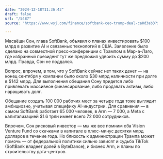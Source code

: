 ```yaml
---
date: "2024-12-18T11:36:43"
draft: false
url: "/5487"
source: "https://www.wsj.com/finance/softbank-ceo-trump-deal-ca0d3ab3?st=dWEURZ&reflink=desktopwebshare_permalink"

---
```


Масаёши Сон, глава SoftBank, объявил о планах инвестировать $100 млрд в развитие AI и связанных технологий в США. Заявление было сделано на совместной пресс-конференции с Трампом в Мар-а-Лаго, где избранный президент тут же предложил удвоить сумму до $200 млрд. Правда, Сон не поддался. 

Вопрос, впрочем, в том, что у SoftBank сейчас нет таких денег — на конец сентября у компании было около $30 млрд наличности при долге в $142 млрд. Для выполнения обещания Сону придется либо привлекать массивное финансирование, либо продавать активы, либо наращивать долг.

Обещание создать 100 000 рабочих мест за четыре года тоже выглядит амбициозно, учитывая специфику AI-индустрии. Для сравнения — в самом SoftBank работает 65 000 человек, в Arm — 7 000, а Meta с капитализацией $1.6 трлн имеет всего 72 000 сотрудников.

Впрочем, Сон рисковый инвестор — мы же все помним оба Vision Venture Fund со скачками в капитале в плюс-минус десятки млрд долларов в течение года. Но близость к администрации Трампа может помочь — от федеральной политики сильно зависят и судьба TikTok (SoftBank владеет долей в ByteDance), и бизнес Arm, и планы по строительству дата-центров.
